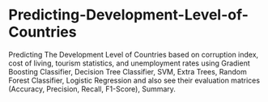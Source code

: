 # Predicting-Development-Level-of-Countries
Predicting The Development Level of Countries based on corruption index, cost of living, tourism statistics, and unemployment rates using Gradient Boosting Classifier, Decision Tree Classifier, SVM, Extra Trees, Random Forest Classifier, Logistic Regression and also see their evaluation matrices (Accuracy, Precision, Recall, F1-Score), Summary.
